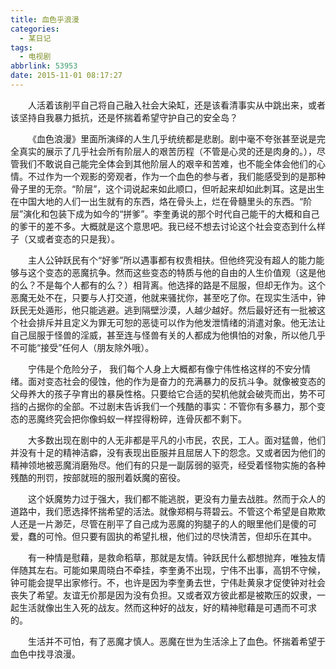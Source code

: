 ```yaml
---
title: 血色乎浪漫
categories:
  - 某日记
tags:
  - 电视剧
abbrlink: 53953
date: 2015-11-01 08:17:27
---
```


&emsp;&emsp;人活着该削平自己将自己融入社会大染缸，还是该看清事实从中跳出来，或者该坚持自我暴力抵抗，还是怀揣着希望守护自己的安全岛？

&emsp;&emsp;《血色浪漫》里面所演绎的人生几乎统统都是悲剧。剧中毫不夸张甚至说是完全真实的展示了几乎社会所有阶层人的艰苦历程（不管是心灵的还是肉身的。），尽管我们不敢说自己能完全体会到其他阶层人的艰辛和苦难，也不能全体会他们的心情。不过作为一个观影的旁观者，作为一个血色的参与者，我们能感受到的是那种骨子里的无奈。“阶层”，这个词说起来如此顺口，但听起来却如此刺耳。这是出生在中国大地的人们一出生就有的东西，烙在骨头上，烂在骨髓里头的东西。“阶层”演化和包装下成为如今的“拼爹”。李奎勇说的那个时代自己能干的大概和自己的爹干的差不多。大概就是这个意思吧。我已经不想去讨论这个社会变态到什么样子（又或者变态的只是我）。

&emsp;&emsp;主人公钟跃民有个“好爹”所以遇事都有权贵相扶。但他终究没有超人的能力能够与这个变态的恶魔抗争。然而这些变态的特质与他的自由的人生价值观（这是他的么？不是每个人都有的么？）相背离。他选择的路是不屈服，但却无作为。这个恶魔无处不在，只要与人打交道，他就来骚扰你，甚至吃了你。在现实生活中，钟跃民无处遁形，他只能逃避。逃到隔壁沙漠，人越少越好。然后最好还有一批被这个社会排斥并且定义为罪无可恕的恶徒可以作为他发泄情绪的消遣对象。他无法让自己屈服于怪兽的淫威，甚至连与怪兽有关的人都成为他惧怕的对象，所以他几乎不可能“接受”任何人（朋友除外哦）。

&emsp;&emsp;宁伟是个危险分子， 我们每个人身上大概都有像宁伟性格这样的不安分情绪。面对变态社会的侵蚀，他的作为是奋力的充满暴力的反抗斗争。就像被变态的父母养大的孩子孕育出的暴戾性格。只要给它合适的契机他就会破壳而出，势不可挡的占据你的全部。不过剧末告诉我们一个残酷的事实：不管你有多暴力，那个变态的恶魔终究会把你像蚂蚁一样捏得粉碎，连骨灰都不剩下。

&emsp;&emsp;大多数出现在剧中的人无非都是平凡的小市民，农民，工人。面对猛兽，他们并没有十足的精神洁癖，没有表现出臣服并且屈居人下的怨念。又或者因为他们的精神领地被恶魔消磨殆尽。他们有的只是一副孱弱的驱壳，经受着怪物实施的各种残酷的刑罚，按部就班的服刑着妖魔的窑役。

&emsp;&emsp;这个妖魔势力过于强大，我们都不能逃脱，更没有力量去战胜。然而于众人的道路中，我们愿选择怀揣希望的活法。就像郑桐与蒋碧云。不管这个希望是自欺欺人还是一片渺茫，尽管在削平了自己成为恶魔的狗腿子的人的眼里他们是傻的可爱，蠢的可怜。但只要有固执的希望扎根，他们过的尽快清苦，但却乐在其中。 

&emsp;&emsp;有一种情是慰藉，是救命稻草，那就是友情。钟跃民什么都想抛弃，唯独友情伴随其左右。可能如果周晓白不牵挂，李奎勇不出现，宁伟不出事，高钥不守候，钟可能会提早出家修行。不，也许是因为李奎勇去世，宁伟赴黄泉才促使钟对社会丧失了希望。友谊无价那是因为没有负担。又或者双方彼此都是被欺压的奴隶，一起生活就像出生入死的战友。然而这种好的战友，好的精神慰藉是可遇而不可求的。

&emsp;&emsp;生活并不可怕，有了恶魔才慎人。恶魔在世为生活涂上了血色。怀揣着希望于血色中找寻浪漫。

